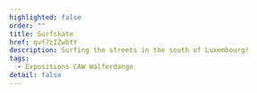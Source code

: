 ```yaml
---
highlighted: false
order: ""
title: Surfskate
href: qvf7zIZwbtY
description: Surfing the streets in the south of Luxembourg!
tags:
  - Expositions CAW Walferdange
detail: false
---
```

